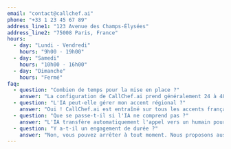 ```yaml
---
email: "contact@callchef.ai"
phone: "+33 1 23 45 67 89"
address_line1: "123 Avenue des Champs-Élysées"
address_line2: "75008 Paris, France"
hours:
  - day: "Lundi - Vendredi"
    hours: "9h00 - 19h00"
  - day: "Samedi"
    hours: "10h00 - 16h00"
  - day: "Dimanche"
    hours: "Fermé"
faq:
  - question: "Combien de temps pour la mise en place ?"
    answer: "La configuration de CallChef.ai prend généralement 24 à 48 heures. Notre équipe s'occupe de tout."
  - question: "L'IA peut-elle gérer mon accent régional ?"
    answer: "Oui ! CallChef.ai est entraîné sur tous les accents français et peut même gérer le multilinguisme."
  - question: "Que se passe-t-il si l'IA ne comprend pas ?"
    answer: "L'IA transfère automatiquement l'appel vers un humain pour les cas complexes ou incompris."
  - question: "Y a-t-il un engagement de durée ?"
    answer: "Non, vous pouvez arrêter à tout moment. Nous proposons aussi un essai gratuit de 14 jours."
---
```

